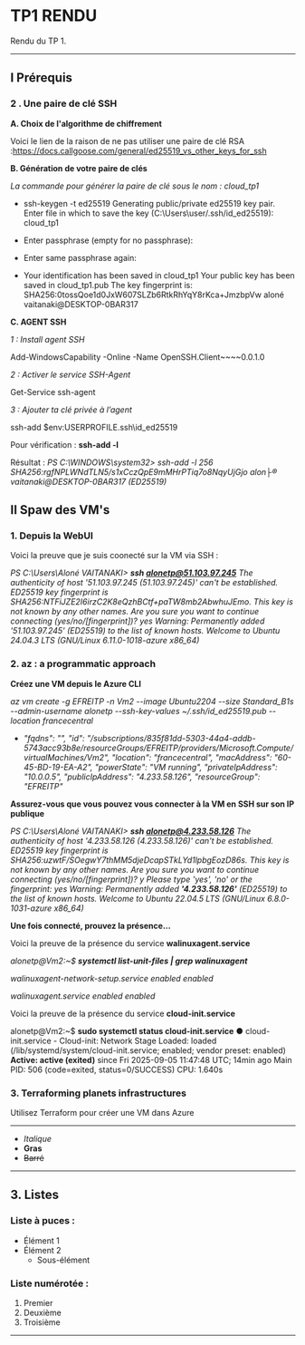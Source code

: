 # TP1 RENDU

Rendu du TP 1.

---

## I Prérequis

### 2 . Une paire de clé SSH 

**A. Choix de l'algorithme de chiffrement** 

Voici le lien de la raison de ne pas utiliser une paire de clé RSA :https://docs.callgoose.com/general/ed25519_vs_other_keys_for_ssh

**B. Génération de votre paire de clés**

*La commande pour générer la paire de clé sous le nom : cloud_tp1*

- ssh-keygen -t ed25519
Generating public/private ed25519 key pair.
Enter file in which to save the key (C:\Users\user/.ssh/id_ed25519): cloud_tp1


- Enter passphrase (empty for no passphrase):

- Enter same passphrase again:

- Your identification has been saved in cloud_tp1
Your public key has been saved in cloud_tp1.pub
The key fingerprint is:
SHA256:0tossQoe1d0JxW607SLZb6RtkRhYqY8rKca+JmzbpVw aloné vaitanaki@DESKTOP-0BAR317

**C. AGENT SSH**

*1 : Install agent SSH*

Add-WindowsCapability -Online -Name OpenSSH.Client~~~~0.0.1.0

*2 : Activer le service SSH-Agent*

Get-Service ssh-agent

*3 : Ajouter ta clé privée à l’agent*

ssh-add $env:USERPROFILE\.ssh\id_ed25519

Pour vérification : **ssh-add -l**

Résultat : *PS C:\WINDOWS\system32> ssh-add -l
256 SHA256:rgfNPLWNdTLN5/s1xCczQpE9mMHrPTiq7o8NqyUjGjo alon├® vaitanaki@DESKTOP-0BAR317 (ED25519)*

## II Spaw des VM's

### 1. Depuis la WebUI

Voici la preuve que je suis coonecté sur la VM via SSH :

*PS C:\Users\Aloné VAITANAKI> **ssh alonetp@51.103.97.245**
The authenticity of host '51.103.97.245 (51.103.97.245)' can't be established.
ED25519 key fingerprint is SHA256:NTFiJZE2I6irzC2K8eQzhBCtf+paTW8mb2AbwhuJEmo.
This key is not known by any other names.
Are you sure you want to continue connecting (yes/no/[fingerprint])? yes
Warning: Permanently added '51.103.97.245' (ED25519) to the list of known hosts.
Welcome to Ubuntu 24.04.3 LTS (GNU/Linux 6.11.0-1018-azure x86_64)*

### 2. az : a programmatic approach

 **Créez une VM depuis le Azure CLI**

*az vm create -g EFREITP -n Vm2 --image Ubuntu2204 --size Standard_B1s --admin-username alonetp --ssh-key-values ~/.ssh/id_ed25519.pub --location francecentral*

  - *"fqdns": "",
  "id": "/subscriptions/835f81dd-5303-44a4-addb-5743acc93b8e/resourceGroups/EFREITP/providers/Microsoft.Compute/virtualMachines/Vm2",
  "location": "francecentral",
  "macAddress": "60-45-BD-19-EA-A2",
  "powerState": "VM running",
  "privateIpAddress": "10.0.0.5",
  "publicIpAddress": "4.233.58.126",
  "resourceGroup": "EFREITP"*

**Assurez-vous que vous pouvez vous connecter à la VM en SSH sur son IP publique**

*PS C:\Users\Aloné VAITANAKI> **ssh alonetp@4.233.58.126**
The authenticity of host '4.233.58.126 (4.233.58.126)' can't be established.
ED25519 key fingerprint is SHA256:uzwtF/SOegwY7thMM5djeDcapSTkLYd1lpbgEozD86s.
This key is not known by any other names.
Are you sure you want to continue connecting (yes/no/[fingerprint])? y
Please type 'yes', 'no' or the fingerprint: yes
Warning: Permanently added **'4.233.58.126'** (ED25519) to the list of known hosts.
Welcome to Ubuntu 22.04.5 LTS (GNU/Linux 6.8.0-1031-azure x86_64)*

**Une fois connecté, prouvez la présence...**

Voici la preuve de la présence du service **walinuxagent.service**

*alonetp@Vm2:~$ **systemctl list-unit-files | grep walinuxagent***

*walinuxagent-network-setup.service     enabled         enabled*

*walinuxagent.service                   enabled         enabled*

Voici la preuve de la présence du service **cloud-init.service**

alonetp@Vm2:~$ **sudo systemctl status cloud-init.service**
● cloud-init.service - Cloud-init: Network Stage
     Loaded: loaded (/lib/systemd/system/cloud-init.service; enabled; vendor preset: enabled)
     **Active: active (exited)** since Fri 2025-09-05 11:47:48 UTC; 14min ago
   Main PID: 506 (code=exited, status=0/SUCCESS)
        CPU: 1.640s

### 3. Terraforming planets infrastructures

Utilisez Terraform pour créer une VM dans Azure




---



- *Italique*
- **Gras**
- ~~Barré~~

---

## 3. Listes

### Liste à puces :
- Élément 1
- Élément 2
  - Sous-élément

### Liste numérotée :
1. Premier
2. Deuxième
3. Troisième

---

